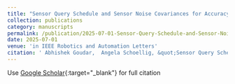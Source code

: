 ```yaml
---
title: "Sensor Query Schedule and Sensor Noise Covariances for Accuracy-Constrained Trajectory Estimation"
collection: publications
category: manuscripts
permalink: /publication/2025-07-01-Sensor-Query-Schedule-and-Sensor-Noise-Covariances-for-Accuracy-Constrained-Trajectory-Estimation
date: 2025-07-01
venue: 'in IEEE Robotics and Automation Letters'
citation: ' Abhishek Goudar,  Angela Schoellig, &quot;Sensor Query Schedule and Sensor Noise Covariances for Accuracy-Constrained Trajectory Estimation.&quot;'
---
```

Use [Google Scholar](https://scholar.google.com/scholar?q=Sensor+Query+Schedule+and+Sensor+Noise+Covariances+for+Accuracy+Constrained+Trajectory+Estimation){:target="_blank"} for full citation